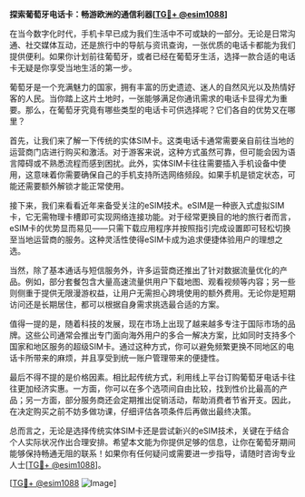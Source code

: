 **探索葡萄牙电话卡：畅游欧洲的通信利器[[TG💪+ @esim1088](https://t.me/s/esim1088)]**

在当今数字化时代，手机卡早已成为我们生活中不可或缺的一部分。无论是日常沟通、社交媒体互动，还是旅行中的导航与资讯查询，一张优质的电话卡都能为我们提供便利。如果你计划前往葡萄牙，或者已经在葡萄牙生活，选择一款合适的电话卡无疑是你享受当地生活的第一步。

葡萄牙是一个充满魅力的国家，拥有丰富的历史遗迹、迷人的自然风光以及热情好客的人民。当你踏上这片土地时，一张能够满足你通讯需求的电话卡显得尤为重要。那么，在葡萄牙究竟有哪些类型的电话卡可供选择呢？它们各自的优势又在哪里？

首先，让我们来了解一下传统的实体SIM卡。这类电话卡通常需要亲自前往当地的运营商门店进行购买和激活。对于游客来说，这种方式虽然可靠，但可能会因为语言障碍或不熟悉流程而感到困扰。此外，实体SIM卡往往需要插入手机设备中使用，这意味着你需要确保自己的手机支持所选网络频段。如果手机是锁定状态，可能还需要额外解锁才能正常使用。

接下来，我们来看看近年来备受关注的eSIM技术。eSIM是一种嵌入式虚拟SIM卡，它无需物理卡槽即可实现网络连接功能。对于经常更换目的地的旅行者而言，eSIM卡的优势显而易见——只需下载应用程序并按照指引完成设置即可轻松切换至当地运营商的服务。这种灵活性使得eSIM卡成为追求便捷体验用户的理想之选。

当然，除了基本通话与短信服务外，许多运营商还推出了针对数据流量优化的产品。例如，部分套餐包含大量高速流量供用户下载地图、观看视频等内容；另一些则侧重于提供无限漫游权益，让用户无需担心跨境使用的额外费用。无论你是短期访问还是长期居住，都可以根据自身需求挑选最合适的方案。

值得一提的是，随着科技的发展，现在市场上出现了越来越多专注于国际市场的品牌。这些公司通常会推出专门面向海外用户的多合一解决方案，比如同时支持多个国家和地区服务的超级SIM卡。通过这种方式，你可以避免频繁更换不同地区的电话卡所带来的麻烦，并且享受到统一账户管理带来的便捷性。

最后不得不提的是价格因素。相比起传统方式，利用线上平台订购葡萄牙电话卡往往更加经济实惠。一方面，你可以在多个选项间自由比较，找到性价比最高的产品；另一方面，部分服务商还会定期推出促销活动，帮助消费者节省开支。因此，在决定购买之前不妨多做功课，仔细评估各项条件后再做出最终决策。

总而言之，无论是选择传统实体SIM卡还是尝试新兴的eSIM技术，关键在于结合个人实际状况作出合理安排。希望本文能为你提供足够的信息，让你在葡萄牙期间能够保持畅通无阻的联系！如果你有任何疑问或需要进一步指导，请随时咨询专业人士[[TG💪+ @esim1088](https://t.me/s/esim1088)]。

[[TG💪+ @esim1088](https://t.me/s/esim1088) ![Image](https://i.postimg.cc/4NQfJmqS/Snipaste-2025-05-13-00-14-12.png)]